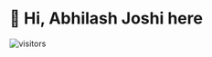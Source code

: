 # 👋 Hi, **Abhilash Joshi here**
![visitors](https://visitor-badge.glitch.me/badge?page_id=alphaspear.Abhilash-Joshi)
